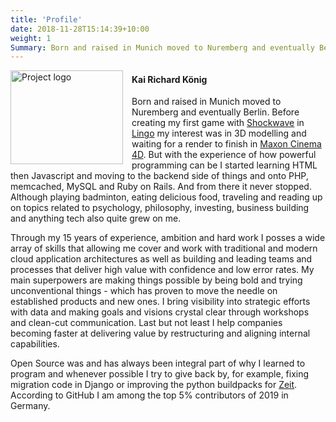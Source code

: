 ```yaml
---
title: 'Profile'
date: 2018-11-28T15:14:39+10:00
weight: 1
Summary: Born and raised in Munich moved to Nuremberg and eventually Berlin. Before creating my first game with Shockwave in Lingo my interest was in 3D modelling and waiting for a render to finish in Maxon Cinema 4D. But with the experience of how powerful programming can be I started learning HTML then Javascript and moving to the backend side of things and onto PHP, memcached, MySQL and Ruby on Rails. And from there it never stopped.
---
```


<img src="/images/head2.jpg" alt="Project logo" height="150" width="180" style="float:left; padding: 0em 1em 0 0"></a>

#### Kai Richard König
Born and raised in Munich moved to Nuremberg and eventually Berlin. Before creating my first game with [Shockwave](https://en.wikipedia.org/wiki/Adobe_Shockwave_Player) in [Lingo](https://en.wikipedia.org/wiki/Lingo_(programming_language)) my interest was in 3D modelling and waiting for a render to finish in [Maxon Cinema 4D](https://en.wikipedia.org/wiki/Cinema_4D). But with the experience of how powerful programming can be I started learning HTML then Javascript and moving to the backend side of things and onto PHP, memcached, MySQL and Ruby on Rails. And from there it never stopped. Although playing badminton, eating delicious food, traveling and reading up on topics related to psychology, philosophy, investing, business building and anything tech also quite grew on me.

Through my 15 years of experience, ambition and hard work I posses a wide array of skills that allowing me cover and work with traditional and modern cloud application architectures as well as building and leading teams and processes that deliver high value with confidence and low error rates. My main superpowers are making things possible by being bold and trying unconventional things - which has proven to move the needle on established products and new ones. I bring visibility into strategic efforts with data and making goals and visions crystal clear through workshops and clean-cut communication. Last but not least I help companies becoming faster at delivering value by restructuring and aligning internal capabilities.

Open Source was and has always been integral part of why I learned to program and whenever possible I try to give back by, for example, fixing migration code in Django or improving the python buildpacks for [Zeit](https://github.com/zeit/). According to GitHub I am among the top 5% contributors of 2019 in Germany.
